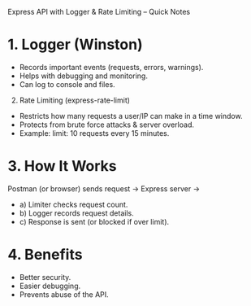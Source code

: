 Express API with Logger & Rate Limiting – Quick Notes

# 1. Logger (Winston)

- Records important events (requests, errors, warnings).
- Helps with debugging and monitoring.
- Can log to console and files.

2. Rate Limiting (express-rate-limit)

- Restricts how many requests a user/IP can make in a time window.
- Protects from brute force attacks & server overload.
- Example: limit: 10 requests every 15 minutes.

# 3. How It Works

Postman (or browser) sends request → Express server →

- a) Limiter checks request count.
- b) Logger records request details.
- c) Response is sent (or blocked if over limit).

# 4. Benefits

- Better security.
- Easier debugging.
- Prevents abuse of the API.
